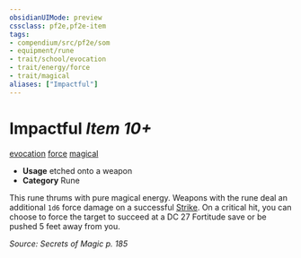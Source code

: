 ```yaml
---
obsidianUIMode: preview
cssclass: pf2e,pf2e-item
tags:
- compendium/src/pf2e/som
- equipment/rune
- trait/school/evocation
- trait/energy/force
- trait/magical
aliases: ["Impactful"]
---
```

# Impactful *Item 10+*  
[evocation](evocation.md)  [force](force.md)  [magical](magical.md)  

- **Usage** etched onto a weapon
- **Category** Rune

This rune thrums with pure magical energy. Weapons with the rune deal an additional `1d6` force damage on a successful [Strike](strike.md). On a critical hit, you can choose to force the target to succeed at a DC 27 Fortitude save or be pushed 5 feet away from you.

*Source: Secrets of Magic p. 185*